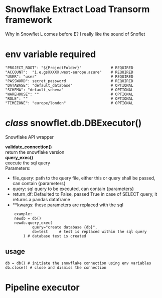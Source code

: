 # Snowflake Extract Load Transorm framework  
Why in Snowflet L comes before E? I really like the sound of Snoflet

# env variable required
```
"PROJECT_ROOT": "${ProjectFolder}"             # REQUIRED
"ACCOUNT":  "i.e.gsXXXXX.west-europe.azure"    # REQUIRED
"USER": "user"                                 # REQUIRED
"PASSWORD": secret_password                    # REQUIRED
"DATABASE": "default_database"                 # OPTIONAL
"SCHEMA": "default_schema"                     # OPTIONAL
"WAREHOUSE": ""                                # OPTIONAL
"ROLE": ""                                     # OPTIONAL
"TIMEZONE": "europe/london"                    # OPTIONAL
```




# *class* snowflet.db.DBExecutor() <br />
Snowflake API wrapper <br />

**validate_connection()** <br /> 
return the snowflake version <br />
**query_exec()** <br />
execute the sql query  <br />
Parameters: <br />
- file_query: path to the query file, either this or query shall be passed, can contain {parameters} 
- query: sql query to be executed, can contain {parameters}  
- return_df: Defaulted to False, passed True in case of SELECT query, it returns a pandas dataframe 
- **kwargs: these parameters are replaced with the sql
```
    example:
    newdb = db()
    newdb.query_exec(
            query="create database {db}",
            db=test     # test is replaced within the sql query        
        ) # database test is created
```
## usage
```
db = db() # initiate the snowflake connection using env variables
db.close() # close and dismiss the connection
```
# Pipeline executor